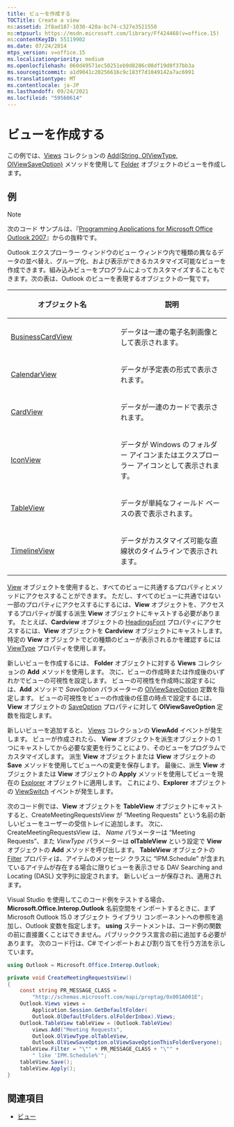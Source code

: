 ```yaml
---
title: ビューを作成する
TOCTitle: Create a view
ms:assetid: 2f8ad187-1030-420a-bc74-c327e3521550
ms:mtpsurl: https://msdn.microsoft.com/library/Ff424468(v=office.15)
ms:contentKeyID: 55119902
ms.date: 07/24/2014
mtps_version: v=office.15
ms.localizationpriority: medium
ms.openlocfilehash: 060d49571ec50251eb9d8286c08df19d0f37bb3a
ms.sourcegitcommit: a1d9041c20256616c9c183f7d1049142a7ac6991
ms.translationtype: MT
ms.contentlocale: ja-JP
ms.lasthandoff: 09/24/2021
ms.locfileid: "59560614"
---
```

# <a name="create-a-view"></a>ビューを作成する

この例では、[Views](https://msdn.microsoft.com/library/bb644226\(v=office.15\)) コレクションの [Add(String, OlViewType, OlViewSaveOption)](https://msdn.microsoft.com/library/bb643986\(v=office.15\)) メソッドを使用して [Folder](https://msdn.microsoft.com/library/bb645774\(v=office.15\)) オブジェクトのビューを作成します。

## <a name="example"></a>例

> [!NOTE] 
> 次のコード サンプルは、『[Programming Applications for Microsoft Office Outlook 2007](https://www.amazon.com/gp/product/0735622493?ie=UTF8&tag=msmsdn-20&linkCode=as2&camp=1789&creative=9325&creativeASIN=0735622493)』からの抜粋です。


Outlook エクスプローラー ウィンドウのビュー ウィンドウ内で種類の異なるデータの並べ替え、グループ化、および表示ができるカスタマイズ可能なビューを作成できます。組み込みビューをプログラムによってカスタマイズすることもできます。次の表は、Outlook のビューを表現するオブジェクトの一覧です。

<table>
<colgroup>
<col style="width: 50%" />
<col style="width: 50%" />
</colgroup>
<thead>
<tr class="header">
<th><p>オブジェクト名</p></th>
<th><p>説明</p></th>
</tr>
</thead>
<tbody>
<tr class="odd">
<td><p><a href="https://msdn.microsoft.com/library/bb646315(v=office.15)">BusinessCardView</a></p></td>
<td><p>データは一連の電子名刺画像として表示されます。</p></td>
</tr>
<tr class="even">
<td><p><a href="https://msdn.microsoft.com/library/bb622874(v=office.15)">CalendarView</a></p></td>
<td><p>データが予定表の形式で表示されます。</p></td>
</tr>
<tr class="odd">
<td><p><a href="https://msdn.microsoft.com/library/bb609216(v=office.15)">CardView</a></p></td>
<td><p>データが一連のカードで表示されます。</p></td>
</tr>
<tr class="even">
<td><p><a href="https://msdn.microsoft.com/library/bb612031(v=office.15)">IconView</a></p></td>
<td><p>データが Windows のフォルダー アイコンまたはエクスプローラー アイコンとして表示されます。</p></td>
</tr>
<tr class="odd">
<td><p><a href="https://msdn.microsoft.com/library/bb608854(v=office.15)">TableView</a></p></td>
<td><p>データが単純なフィールド ベースの表で表示されます。</p></td>
</tr>
<tr class="even">
<td><p><a href="https://msdn.microsoft.com/library/bb609455(v=office.15)">TimelineView</a></p></td>
<td><p>データがカスタマイズ可能な直線状のタイムラインで表示されます。</p></td>
</tr>
</tbody>
</table>


[View](https://msdn.microsoft.com/library/bb647396\(v=office.15\)) オブジェクトを使用すると、すべてのビューに共通するプロパティとメソッドにアクセスすることができます。 ただし、すべてのビューに共通ではない一部のプロパティにアクセスするにするには、**View** オブジェクトを、アクセスするプロパティが属する派生 **View** オブジェクトにキャストする必要があります。 たとえば、**Cardview** オブジェクトの [HeadingsFont](https://msdn.microsoft.com/library/bb612522\(v=office.15\)) プロパティにアクセスするには、**View** オブジェクトを **Cardview** オブジェクトにキャストします。 特定の **View** オブジェクトでどの種類のビューが表示されるかを確認するには [ViewType](https://msdn.microsoft.com/library/bb623693\(v=office.15\)) プロパティを使用します。

新しいビューを作成するには、 **Folder** オブジェクトに対する **Views** コレクションの **Add** メソッドを使用します。 次に、ビューの作成時または作成後のいずれかでビューの可視性を設定します。 ビューの可視性を作成時に設定するには、**Add** メソッドで *SaveOption* パラメーターの [OlViewSaveOption](https://msdn.microsoft.com/library/bb647502\(v=office.15\)) 定数を指定します。 ビューの可視性をビューの作成後の任意の時点で設定するには、 **View** オブジェクトの [SaveOption](https://msdn.microsoft.com/library/bb646426\(v=office.15\)) プロパティに対して **OlViewSaveOption** 定数を指定します。 

新しいビューを追加すると、 [Views](https://msdn.microsoft.com/library/bb647550\(v=office.15\)) コレクションの **ViewAdd** イベントが発生します。 ビューが作成されたら、 **View** オブジェクトを派生オブジェクトの 1 つにキャストしてから必要な変更を行うことにより、そのビューをプログラムでカスタマイズします。 派生 **View** オブジェクトまたは **View** オブジェクトの **Save** メソッドを使用してビューへの変更を保存します。 最後に、派生 **View** オブジェクトまたは **View** オブジェクトの **Apply** メソッドを使用してビューを現在の [Explorer](https://msdn.microsoft.com/library/bb623678\(v=office.15\)) オブジェクトに適用します。 これにより、**Explorer** オブジェクトの [ViewSwitch](https://msdn.microsoft.com/library/bb644066\(v=office.15\)) イベントが発生します。

次のコード例では、**View** オブジェクトを **TableView** オブジェクトにキャストすると、CreateMeetingRequestsView が “Meeting Requests” という名前の新しいビューをユーザーの受信トレイに追加します。 次に、CreateMeetingRequestsView は、 *Name* パラメーターは “Meeting Requests”、また *ViewType* パラメーターは **olTableView** という設定で **View** オブジェクトの **Add** メソッドを呼び出します。 **TableView** オブジェクトの [Filter](https://msdn.microsoft.com/library/bb610296\(v=office.15\)) プロパティは、アイテムのメッセージ クラスに “IPM.Schedule” が含まれているアイテムが存在する場合に限りビューを表示させる DAV Searching and Locating (DASL) 文字列に設定されます。 新しいビューが保存され、適用されます。

Visual Studio を使用してこのコード例をテストする場合、**Microsoft.Office.Interop.Outlook** 名前空間をインポートするときに、まず Microsoft Outlook 15.0 オブジェクト ライブラリ コンポーネントへの参照を追加し、Outlook 変数を指定します。 **using** ステートメントは、コード例の関数の前に直接置くことはできません。パブリッククラス宣言の前に追加する必要があります。 次のコード行は、C\# でインポートおよび割り当てを行う方法を示しています。

```csharp
using Outlook = Microsoft.Office.Interop.Outlook;
```


```csharp
private void CreateMeetingRequestsView()
{
    const string PR_MESSAGE_CLASS =
        "http://schemas.microsoft.com/mapi/proptag/0x001A001E";
    Outlook.Views views =
        Application.Session.GetDefaultFolder(
        Outlook.OlDefaultFolders.olFolderInbox).Views;
    Outlook.TableView tableView = (Outlook.TableView)
        views.Add("Meeting Requests",
        Outlook.OlViewType.olTableView,
        Outlook.OlViewSaveOption.olViewSaveOptionThisFolderEveryone);
    tableView.Filter = "\"" + PR_MESSAGE_CLASS + "\"" +
        " like 'IPM.Schedule%'";
    tableView.Save();
    tableView.Apply();
}
```

## <a name="see-also"></a>関連項目

- [ビュー](views.md)

